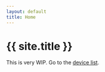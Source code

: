 ```yaml
---
layout: default
title: Home
---
```


# {{ site.title }}
This is very WIP. Go to the [device list](/lineage/).
